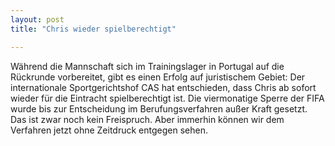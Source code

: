```yaml
---
layout: post
title: "Chris wieder spielberechtigt"

---
```


Während die Mannschaft sich im Trainingslager in Portugal auf die Rückrunde vorbereitet, gibt es einen Erfolg auf juristischem Gebiet: Der internationale Sportgerichtshof CAS hat entschieden, dass Chris ab sofort wieder für die Eintracht spielberechtigt ist. Die viermonatige Sperre der FIFA wurde bis zur Entscheidung im Berufungsverfahren außer Kraft gesetzt. Das ist zwar noch kein Freispruch. Aber immerhin können wir dem Verfahren jetzt ohne Zeitdruck entgegen sehen.


